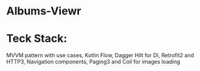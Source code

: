 # Albums-Viewr
# Teck Stack:
MVVM pattern with use cases, 
Kotlin Flow, 
Dagger Hilt for DI, 
Retrofit2 and HTTP3, 
Navigation components, 
Paging3 and 
Coil for images loading
